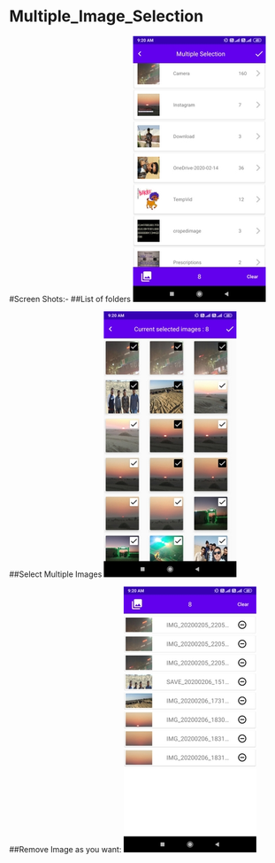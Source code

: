 # Multiple_Image_Selection

#Screen Shots:-
##List of folders
![List_of_Folders.jpg](https://github.com/kashyap0001/Multiple_Image_Selection/blob/master/List_of_folders.jpg)

##Select Multiple Images
![Selection_area.jpg](https://github.com/kashyap0001/Multiple_Image_Selection/blob/master/Selection_area.jpg)

##Remove Image as you want:
![Selected_image.jpg](https://github.com/kashyap0001/Multiple_Image_Selection/blob/master/Selected_image.jpg)
